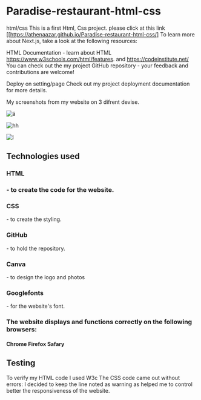 # Paradise-restaurant-html-css
 html/css
This is a first Html, Css project.
please click at this link [[https://athenaazar.github.io/Paradise-restaurant-html-css/]
To learn more about Next.js, take a look at the following resources:

HTML Documentation - learn about HTML https://www.w3schools.com/html/features.
and https://codeinstitute.net/
You can check out the my project GitHub repository - your feedback and contributions are welcome!

Deploy on setting/page
Check out my project deployment documentation for more details.
 
 My screenshots from my website on 3 difrent devise.

![ä](https://user-images.githubusercontent.com/25683280/135899327-58f04152-84c5-4905-bb72-5aac7983f02b.jpg)

![hh](https://user-images.githubusercontent.com/25683280/135899337-52521a83-338a-4c2d-b948-0f74ba1c7472.jpg)

![l](https://user-images.githubusercontent.com/25683280/135899355-61724835-c036-4edc-8e29-17e3d557bfb3.jpg)

<h2>Technologies used</h2>
<h3>HTML<h3> - to create the code for the website.
 <h3>CSS</h3> - to create the styling.
<h3>GitHub</h3> - to hold the repository.
 <h3>Canva</h3> - to design the logo and photos
<h3>Googlefonts</h3> - for the website's font.


<h3>The website displays and functions correctly on the following browsers:</h3>
<h4>Chrome
Firefox
 Safary</h4>
 
 
 
 
 <h2>Testing</h2>
 To verify my HTML code I used W3c
 The CSS code came out without errors:
 I decided to keep the line noted as warning as helped me to control better the responsiveness of the website.

 

